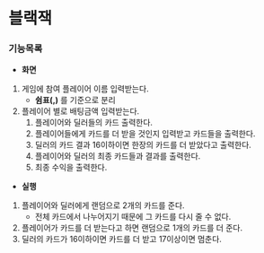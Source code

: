 # 블랙잭
### 기능목록
- **화면**
1. 게임에 참여 플레이어 이름 입력받는다.
	- **쉼표(,)** 를 기준으로 분리
1. 플레이어 별로 배팅금액 입력받는다.
	1. 플레이어와 딜러들의 카드 출력한다.
	1. 플레이어들에게 카드를 더 받을 것인지 입력받고 카드들을 출력한다.
	1. 딜러의 카드 결과 16이하이면 한장의 카드를 더 받았다고 출력한다.
	1. 플레이어와 딜러의 최종 카드들과 결과를 출력한다.
	1. 최종 수익을 출력한다.
	
- **실행**
1. 플레이어와 딜러에게 랜덤으로 2개의 카드를 준다.
	- 전체 카드에서 나누어지기 때문에 그 카드를 다시 줄 수 없다.
1. 플레이어가 카드를 더 받는다고 하면 랜덤으로 1개의 카드를 더 준다.
1. 딜러의 카드가 16이하이면 카드를 더 받고 17이상이면 멈춘다.
